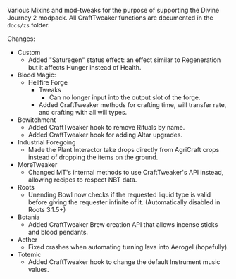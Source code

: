 Various Mixins and mod-tweaks for the purpose of supporting the Divine Journey 2 modpack.  All CraftTweaker functions are documented in the `docs/zs` folder.

Changes:
* Custom
  * Added "Saturegen" status effect: an effect similar to Regeneration but it affects Hunger instead of Health.
* Blood Magic:
  * Hellfire Forge
    * Tweaks
      * Can no longer input into the output slot of the forge.
    * Added CraftTweaker methods for crafting time, will transfer rate, and crafting with all will types.
* Bewitchment
  * Added CraftTweaker hook to remove Rituals by name.
  * Added CraftTweaker hook for adding Altar upgrades.
* Industrial Foregoing
  * Made the Plant Interactor take drops directly from AgriCraft crops instead of dropping the items on the ground.
* MoreTweaker
  * Changed MT's internal methods to use CraftTweaker's API instead, allowing recipes to respect NBT data.
* Roots
  * Unending Bowl now checks if the requested liquid type is valid before giving the requester infinite of it. (Automatically disabled in Roots 3.1.5+)
* Botania
  * Added CraftTweaker Brew creation API that allows incense sticks and blood pendants.
* Aether
  * Fixed crashes when automating turning lava into Aerogel (hopefully).
* Totemic
  * Added CraftTweaker hook to change the default Instrument music values.
